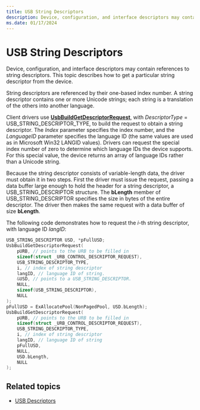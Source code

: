 ```yaml
---
title: USB String Descriptors
description: Device, configuration, and interface descriptors may contain references to string descriptors. This topic describes how to get a particular string descriptor from the device.
ms.date: 01/17/2024
---
```


# USB String Descriptors

Device, configuration, and interface descriptors may contain references to string descriptors. This topic describes how to get a particular string descriptor from the device.

String descriptors are referenced by their one-based index number. A string descriptor contains one or more Unicode strings; each string is a translation of the others into another language.

Client drivers use **[UsbBuildGetDescriptorRequest](/previous-versions/ff538943(v=vs.85))**, with *DescriptorType* = USB_STRING_DESCRIPTOR_TYPE, to build the request to obtain a string descriptor. The *Index* parameter specifies the index number, and the *LanguageID* parameter specifies the language ID (the same values are used as in Microsoft Win32 LANGID values). Drivers can request the special index number of zero to determine which language IDs the device supports. For this special value, the device returns an array of language IDs rather than a Unicode string.

Because the string descriptor consists of variable-length data, the driver must obtain it in two steps. First the driver must issue the request, passing a data buffer large enough to hold the header for a string descriptor, a USB_STRING_DESCRIPTOR structure. The **bLength** member of USB_STRING_DESCRIPTOR specifies the size in bytes of the entire descriptor. The driver then makes the same request with a data buffer of size **bLength**.

The following code demonstrates how to request the *i*-th string descriptor, with language ID *langID*:

```cpp
USB_STRING_DESCRIPTOR USD, *pFullUSD;
UsbBuildGetDescriptorRequest(
    pURB, // points to the URB to be filled in
    sizeof(struct _URB_CONTROL_DESCRIPTOR_REQUEST),
    USB_STRING_DESCRIPTOR_TYPE,
    i, // index of string descriptor
    langID, // language ID of string.
    &USD, // points to a USB_STRING_DESCRIPTOR.
    NULL,
    sizeof(USB_STRING_DESCRIPTOR),
    NULL
);
pFullUSD = ExAllocatePool(NonPagedPool, USD.bLength);
UsbBuildGetDescriptorRequest(
    pURB, // points to the URB to be filled in
    sizeof(struct _URB_CONTROL_DESCRIPTOR_REQUEST),
    USB_STRING_DESCRIPTOR_TYPE,
    i, // index of string descriptor
    langID, // language ID of string
    pFullUSD,
    NULL,
    USD.bLength,
    NULL
);
```

## Related topics

- [USB Descriptors](usb-descriptors.md)
